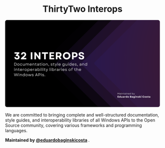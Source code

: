 <h1 align="center">ThirtyTwo Interops</h1>

<img src="https://github.com/thirtytwointerops/.github/raw/main/ThirtyTwo.png" alt="Social Media Image. It features a white header with the prominent text ‘ThirtyTwo Interops.’ Below that, in a light gray color, there’s a smaller description that reads ‘Documentation, style guides, and interoperability libraries of the Windows APIs.’ In the bottom right corner, there’s a minimalist logo accompanied by the auxiliary text ‘Powered by Eduardo Baginski Costa’ (creator of ThirtyTwo Interops), left-aligned." title="ThirtyTwo Interops - Social Media Banner"/>

<p>
  We are committed to bringing complete and well-structured documentation, style guides, and interoperability libraries of all Windows APIs to the Open Source community, covering various frameworks and programming languages.
</p>

<p>
  <b>
    Maintained by <a href="https://github.com/eduardobaginskicosta" alt="Eduardo Baginski Costa profile">@eduardobaginskicosta</a>
  </b>.
</p>
